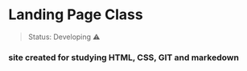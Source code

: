 # Landing Page Class #

> Status: Developing ⚠️

### site created for studying HTML, CSS, GIT and markedown ###



